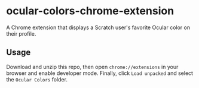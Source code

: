 # ocular-colors-chrome-extension
A Chrome extension that displays a Scratch user's favorite Ocular color on their profile.

## Usage
Download and unzip this repo, then open `chrome://extensions` in your browser and enable developer mode. Finally, click `Load unpacked` and select the `Ocular Colors` folder.
